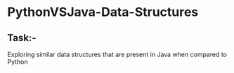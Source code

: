 # PythonVSJava-Data-Structures
## Task:-
Exploring similar data structures that are present in Java when compared to Python
